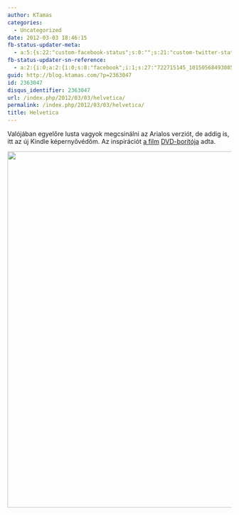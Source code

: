 ```yaml
---
author: KTamas
categories:
  - Uncategorized
date: 2012-03-03 18:46:15
fb-status-updater-meta:
  - a:5:{s:22:"custom-facebook-status";s:0:"";s:21:"custom-twitter-status";s:0:"";s:7:"fb-push";s:1:"1";s:7:"tw-push";s:1:"1";s:4:"push";s:1:"1";}
fb-status-updater-sn-reference:
  - a:2:{i:0;a:2:{i:0;s:8:"facebook";i:1;s:27:"722715145_10150568493085146";}i:1;a:2:{i:0;s:7:"twitter";i:1;s:19:"1.7600056411777E+17";}}
guid: http://blog.ktamas.com/?p=2363047
id: 2363047
disqus_identifier: 2363047
url: /index.php/2012/03/03/helvetica/
permalink: /index.php/2012/03/03/helvetica/
title: Helvetica
---
```


Valójában egyelőre lusta vagyok megcsinálni az Arialos verziót, de addig is, itt az új Kindle képernyővédőm. Az inspirációt [a film](http://www.helveticafilm.com/) [DVD-borítója](http://www.helveticafilm.com/shop.html) adta.

[<img class="aligncenter size-full wp-image-2363048" title="Helvetica" src="/wp-content/uploads/2012/03/Helvetica.png" alt="" width="600" height="800" srcset="/wp-content/uploads/2012/03/Helvetica.png 600w, /wp-content/uploads/2012/03/Helvetica-225x300.png 225w" sizes="(max-width: 600px) 100vw, 600px" />](/wp-content/uploads/2012/03/Helvetica.png)
